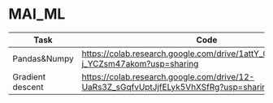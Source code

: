 # MAI_ML

| Task | Code |
|---|---|
| Pandas&Numpy | https://colab.research.google.com/drive/1attY_0wVubxlRDaxXz-j_YCZsm47akom?usp=sharing |
| Gradient descent | https://colab.research.google.com/drive/12-UaRs3Z_sGqfvUptJjfELyk5VhXSfRg?usp=sharing |